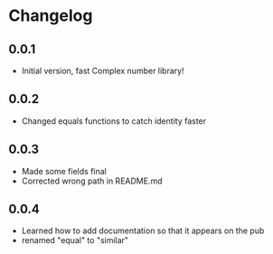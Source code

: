 # Changelog

## 0.0.1

- Initial version, fast Complex number library!

## 0.0.2

- Changed equals functions to catch identity faster

## 0.0.3

- Made some fields final
- Corrected wrong path in README.md

## 0.0.4

- Learned how to add documentation so that it appears on the pub
- renamed "equal" to "similar"